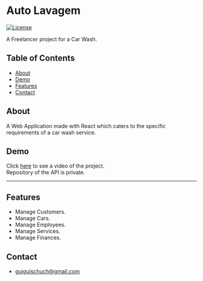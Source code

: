 # Auto Lavagem

[![License](https://img.shields.io/badge/license-MIT-blue.svg)]() 

A Freelancer project for a Car Wash.


## Table of Contents 

- [About](#about)
- [Demo](#demo)
- [Features](#features)
- [Contact](#features)


## About

A Web Application made with React which caters to the specific requirements of a car wash service.


## Demo

Click [here](https://drive.google.com/file/d/1M-NGw0E276GUOGaluSooVnTEDjFLaSLO/view?usp=sharing) to see a video of the project. <br>
Repository of the API is private.

<hr>


## Features

- Manage Customers.
- Manage Cars.
- Manage Employees.
- Manage Services.
- Manage Finances.


## Contact

- guiguischuch@gmail.com
